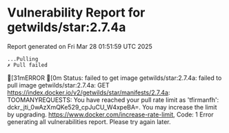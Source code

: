 # Vulnerability Report for getwilds/star:2.7.4a

Report generated on Fri Mar 28 01:51:59 UTC 2025

    ...Pulling
    ✗ Pull failed
[31mERROR  [0m Status: failed to get image getwilds/star:2.7.4a: failed to pull image getwilds/star:2.7.4a: GET https://index.docker.io/v2/getwilds/star/manifests/2.7.4a: TOOMANYREQUESTS: You have reached your pull rate limit as 'tfirmanfh': dckr_jti_0wAzXmQKe529_cpJuCU_W4xpeBA=. You may increase the limit by upgrading. https://www.docker.com/increase-rate-limit, Code: 1 
Error generating all vulnerabilities report. Please try again later.
